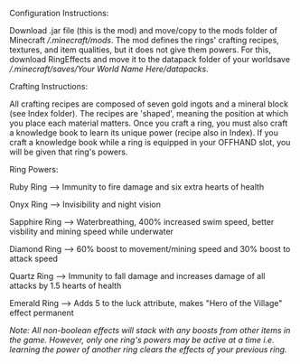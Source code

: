 Configuration Instructions:

Download .jar file (this is the mod) and move/copy to the mods folder of Minecraft */.minecraft/mods*. The mod defines the rings' crafting recipes, textures, and item qualities, but it does not give them powers. For this, download RingEffects and move it to the datapack folder of your worldsave */.minecraft/saves/Your World Name Here/datapacks*.

Crafting Instructions:

All crafting recipes are composed of seven gold ingots and a mineral block (see Index folder). The recipes are 'shaped', meaning the position at which you place each material matters. Once you craft a ring, you must also craft a knowledge book to learn its unique power (recipe also in Index). If you craft a knowledge book while a ring is equipped in your OFFHAND slot, you will be given that ring's powers.

Ring Powers:

Ruby Ring --> Immunity to fire damage and six extra hearts of health 

Onyx Ring --> Invisibility and night vision

Sapphire Ring --> Waterbreathing, 400% increased swim speed, better visbility and mining speed while underwater

Diamond Ring --> 60% boost to movement/mining speed and 30% boost to attack speed

Quartz Ring --> Immunity to fall damage and increases damage of all attacks by 1.5 hearts of health

Emerald Ring --> Adds 5 to the luck attribute, makes "Hero of the Village" effect permanent

*Note: All non-boolean effects will stack with any boosts from other items in the game. However, only one ring's powers may be active at a time i.e. learning the power of
another ring clears the effects of your previous ring.*
 



